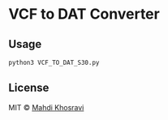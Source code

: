 # VCF to DAT Converter

## Usage

```python
python3 VCF_TO_DAT_S30.py
```

## License

MIT © [Mahdi Khosravi](http://mahdikhosravi.com)
